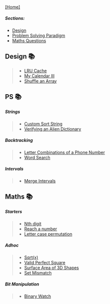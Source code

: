 
[[Home]](https://github.com/anicksaha/leetcode/blob/master/README.md)

##### Sections: 
- [Design](https://github.com/anicksaha/leetcode/blob/master/md-files/others.md#design)
- [Problem Solving Paradigm](https://github.com/anicksaha/leetcode/blob/master/md-files/others.md#ps)
- [Maths Questions](https://github.com/anicksaha/leetcode/blob/master/md-files/others.md#maths)

## Design :books:

> - [LRU Cache](https://leetcode.com/problems/lru-cache/description/)
> - [My Calendar III](https://leetcode.com/problems/my-calendar-iii/description/)
> - [Shuffle an Array](https://leetcode.com/problems/shuffle-an-array/description/)

## PS :books:

##### Strings
> - [Custom Sort String](https://leetcode.com/problems/custom-sort-string/description/)
> - [Verifying an Alien Dictionary](https://leetcode.com/problems/verifying-an-alien-dictionary/description/)

##### Backtracking

> - [Letter Combinations of a Phone Number](https://leetcode.com/problems/letter-combinations-of-a-phone-number/description/)
> - [Word Search](https://leetcode.com/problems/word-search/description/)

##### Intervals

> - [Merge Intervals](https://leetcode.com/problems/merge-intervals/description/)

## Maths :books:

##### Starters
> - [Nth digit](https://leetcode.com/problems/nth-digit/description/)
> - [Reach a number](https://leetcode.com/problems/reach-a-number/description/)
> - [Letter case permutation](https://leetcode.com/problems/letter-case-permutation/description/)

##### Adhoc
> - [Sqrt(x)](https://leetcode.com/problems/sqrtx/description/)
> - [Valid Perfect Square](https://leetcode.com/problems/valid-perfect-square/description/)
> - [Surface Area of 3D Shapes](https://leetcode.com/problems/surface-area-of-3d-shapes/description/)
> - [Set Mismatch](https://leetcode.com/problems/set-mismatch/description/)

##### Bit Manipulation
> - [Binary Watch](https://leetcode.com/problems/binary-watch/description/)

